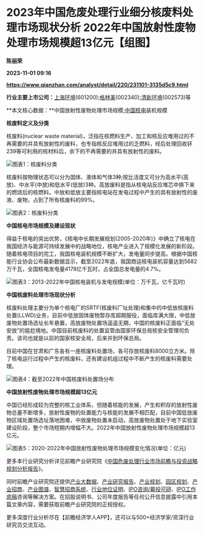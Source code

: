 # 2023年中国危废处理行业细分核废料处理市场现状分析 2022年中国放射性废物处理市场规模超13亿元【组图】
**陈丽荣**

**2023-11-01 09:16**

**https://www.qianzhan.com/analyst/detail/220/231101-3135d5c9.html**

**行业主要上市公司：**[上海环境](https://stock.qianzhan.com/hs/zhengquan_601200.SH.html)(601200);[格林美](https://stock.qianzhan.com/hs/zhengquan_002340.SZ.html)(002340);[清新环境](https://stock.qianzhan.com/hs/zhengquan_002573.SZ.html)(002573)等

**本文核心数据：**中国放射性废物处理市场规模;[中国核电](https://stock.qianzhan.com/hs/zhengquan_601985.SH.html)装机规模

**核废料定义及分类**

核废料(nuclear waste material)，泛指在核燃料生产、加工和核反应堆用过的不再需要的并具有放射性的废料，也专指核反应堆用过的乏燃料，经后处理回收钚239等可利用的核材料后，余下的不再需要的并具有放射性的废料。

![图表1：核废料分类](https://img3.qianzhan.com/news/202311/01/20231101-6c502c8b5699e1e1.png)

核废料按物理状态可以分为固体、液体和气体3种;按比活度又可分为高水平(高放)、中水平(中放)和低水平(低放)3种。高放废料是指从核电站反应堆芯中换下来的燃烧后的核燃料。中放和低放主要指核电站在发电过程中产生的具有放射性的废液、废物，占到了所有核废料的99%。

![图表2：核废料分类](https://img3.qianzhan.com/news/202311/01/20231101-6206f7fd95b2855c.png)

**中国核电市场规模及建设现状**

得益于核电的突出优势，《核电中长期发展规划(2005-2020年)》中确立了核电在我国经济与能源可持续发展中的战略地位，核电产业进入了规模化发展的新阶段。随着核电项目的完工，我国核电装机规模不断扩大，发电量同步提高。根据中国核能行业协会公布最新数据显示，截至2022年底，我国商运核电装机容量达到5682万千瓦，全国核电发电量4178亿千瓦时，占全国总发电量的4.7%。

![图表3：2013-2022年中国核电装机与发电规模(单位：万千瓦，亿千瓦时)](https://img3.qianzhan.com/news/202311/01/20231101-aa5b7b881dbff1fc.png)

**中国核废料处理市场现状分析**

核废料处理主要分为单个核电厂的SRTF(核废料厂址处理)和集中的中低放核废料处置(LLWD)业务，目前中低放固体废物暂存库超期服役，面临库满大限，中低放废物处置场选址长年悬置，高放废物处置场遥遥无期，中国的核废料正面临“无处安放”的尴尬境地。中国目前核废料的处置监管由国家环保总局核安全管理司负责。该司也就是以前的国家核安全局，后来并到环保总局。

目前中国在甘肃和广东各有一座核废料处置场，各可存放核废料8000立方米。除了核电运行过程中产生的核废料，还有建设机组过程中不断产生的核废料需要处理。

![图表4：截至2022年中国核废料处置场分布](https://img3.qianzhan.com/news/202311/01/20231101-23532d6b4371ba1e.png)

**中国放射性废物处理市场规模超13亿元**

中国已经形成较为完整的核工业体系，但随着核能的发展，产生和积存的放射性废物总量不断增多，放射性废物的处置能力与核能的发展不相匹配，目前中国低放废物区域处置场选址落地困难，中放废物处置未启动，高放废物处置处于地下实验室建设阶段，整个市场短期内增幅不大。2022年中国放射性废物处理市场规模超13亿元。

![图表5：2020-2022年中国放射性废物处理市场规模变化情况(单位：亿元)](https://img3.qianzhan.com/news/202311/01/20231101-9aae044f2054ac88.png)

更多本行业研究分析详见前瞻产业研究院《[中国危废处理行业市场前瞻与投资战略规划分析报告](https://bg.qianzhan.com/report/detail/7cd7a944dadf4687.html)》。

同时前瞻产业研究院还提供[产业大数据](https://d.qianzhan.com/)、[产业研究报告](https://bg.qianzhan.com/report/hotlist/)、[产业规划](https://f.qianzhan.com/chanyeguihua2/)、[园区规划](https://f.qianzhan.com/yuanqu/)、[产业招商](https://f.qianzhan.com/chanyezhaoshang/)、[产业图谱](https://bg.qianzhan.com/report/lianglian/)、[智慧招商系统](https://z.qianzhan.com/)、[行业地位证明](https://bg.qianzhan.com/report/qyppcs)、[IPO咨询/募投可研](https://ipo.qianzhan.com/mutou/)、[IPO工作底稿](https://ipo.qianzhan.com/digao/)咨询等解决方案。在招股说明书、公司年度报告等任何公开信息披露中引用本篇文章内容，需要获取前瞻产业研究院的正规授权。

更多深度行业分析尽在【前瞻经济学人APP】，还可以与500+经济学家/资深行业研究员交流互动。